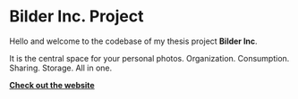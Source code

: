 # Bilder Inc. Project

Hello and welcome to the codebase of my thesis project **Bilder Inc**.

It is the central space for your personal photos. Organization. Consumption. Sharing. Storage. All in one.

**[Check out the website](https://bilderinc.lippe-mann.de/)**
